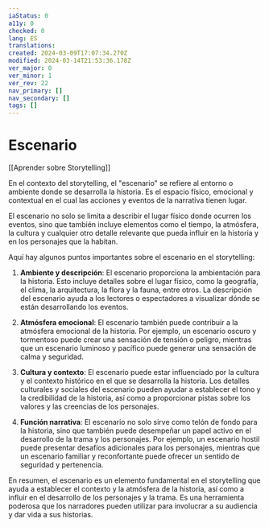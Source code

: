 ```yaml
---
iaStatus: 0
a11y: 0
checked: 0
lang: ES
translations: 
created: 2024-03-09T17:07:34.270Z
modified: 2024-03-14T21:53:36.178Z
ver_major: 0
ver_minor: 1
ver_rev: 22
nav_primary: []
nav_secondary: []
tags: []
---
```

# Escenario

[[Aprender sobre Storytelling]]

En el contexto del storytelling, el "escenario" se refiere al entorno o ambiente donde se desarrolla la historia. Es el espacio físico, emocional y contextual en el cual las acciones y eventos de la narrativa tienen lugar.

El escenario no solo se limita a describir el lugar físico donde ocurren los eventos, sino que también incluye elementos como el tiempo, la atmósfera, la cultura y cualquier otro detalle relevante que pueda influir en la historia y en los personajes que la habitan.

Aquí hay algunos puntos importantes sobre el escenario en el storytelling:

1. **Ambiente y descripción**: El escenario proporciona la ambientación para la historia. Esto incluye detalles sobre el lugar físico, como la geografía, el clima, la arquitectura, la flora y la fauna, entre otros. La descripción del escenario ayuda a los lectores o espectadores a visualizar dónde se están desarrollando los eventos.

2. **Atmósfera emocional**: El escenario también puede contribuir a la atmósfera emocional de la historia. Por ejemplo, un escenario oscuro y tormentoso puede crear una sensación de tensión o peligro, mientras que un escenario luminoso y pacífico puede generar una sensación de calma y seguridad.

3. **Cultura y contexto**: El escenario puede estar influenciado por la cultura y el contexto histórico en el que se desarrolla la historia. Los detalles culturales y sociales del escenario pueden ayudar a establecer el tono y la credibilidad de la historia, así como a proporcionar pistas sobre los valores y las creencias de los personajes.

4. **Función narrativa**: El escenario no solo sirve como telón de fondo para la historia, sino que también puede desempeñar un papel activo en el desarrollo de la trama y los personajes. Por ejemplo, un escenario hostil puede presentar desafíos adicionales para los personajes, mientras que un escenario familiar y reconfortante puede ofrecer un sentido de seguridad y pertenencia.

En resumen, el escenario es un elemento fundamental en el storytelling que ayuda a establecer el contexto y la atmósfera de la historia, así como a influir en el desarrollo de los personajes y la trama. Es una herramienta poderosa que los narradores pueden utilizar para involucrar a su audiencia y dar vida a sus historias.